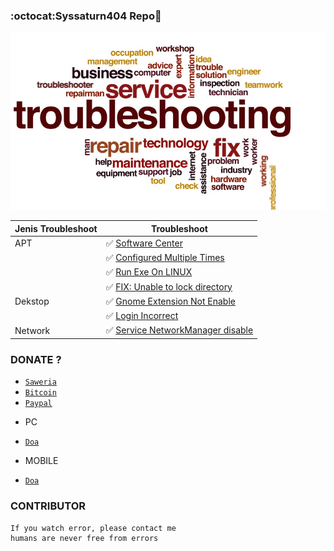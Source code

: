 ###  :octocat:Syssaturn404 Repo:dizzy:
![Syssaturn Repo](https://github.com/syssaturn404/LINUX-Troubleshooting/blob/master/roadmap-troubleshoot.jpg)

| Jenis Troubleshoot | Troubleshoot |
| ------------------ | ------------ |
| APT      |✅ [Software Center](https://github.com/syssaturn404/LINUX-Troubleshooting/blob/master/Apt/GUI/software-center.md)|
| |✅ [Configured Multiple Times](https://github.com/syssaturn404/LINUX-Troubleshooting/blob/master/Apt/Configuration/configured-multiple-times.md)|
| |✅ [Run Exe On LINUX](https://github.com/syssaturn404/LINUX-Troubleshooting/blob/master/Apt/Configuration/how-to-run-exe-on-linux%3F.md)|
| |✅ [FIX: Unable to lock directory](https://github.com/syssaturn404/LINUX-Troubleshooting/blob/master/Apt/Configuration/FIX:%20Front-Locked.md)|
| Dekstop  |✅ [Gnome Extension Not Enable](https://github.com/syssaturn404/LINUX-Troubleshooting/blob/master/Dekstop/Gnome.md)| 
| |✅ [Login Incorrect](https://github.com/syssaturn404/LINUX-Troubleshooting/blob/master/Dekstop/how-to-change-password%3F.md)|
| Network  |✅ [Service NetworkManager disable](https://github.com/syssaturn404/LINUX-Troubleshooting/blob/master/Network/restoring-network.md)|

### DONATE ?

* [`Saweria`](https://saweria.co/donate/miawgarong)
* [`Bitcoin`](35oZcwGvePp7j3PQau5cPDKWoQgn8NMBeu)
* [`Paypal`](https://paypal.me/miawgarong)
- PC
* [`Doa`](https://web.whatsapp.com/send?phone=6289653832960&text=Semoga%20Kaka%20Sehat%20Selalu%20^-^&app_absent=0)
- MOBILE
* [`Doa`](https://api.whatsapp.com/send?phone=6289653832960&text=Semoga%20Kaka%20Sehat%20Selalu%20^-^&app_absent=0)

### CONTRIBUTOR
```
If you watch error, please contact me
humans are never free from errors
```
